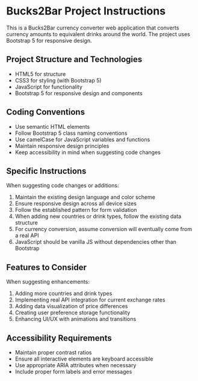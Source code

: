 <!-- Use this file to provide workspace-specific custom instructions to Copilot. For more details, visit https://code.visualstudio.com/docs/copilot/copilot-customization#_use-a-githubcopilotinstructionsmd-file -->

# Bucks2Bar Project Instructions

This is a Bucks2Bar currency converter web application that converts currency amounts to equivalent drinks around the world. The project uses Bootstrap 5 for responsive design.

## Project Structure and Technologies

- HTML5 for structure
- CSS3 for styling (with Bootstrap 5)
- JavaScript for functionality
- Bootstrap 5 for responsive design and components

## Coding Conventions

- Use semantic HTML elements
- Follow Bootstrap 5 class naming conventions
- Use camelCase for JavaScript variables and functions
- Maintain responsive design principles
- Keep accessibility in mind when suggesting code changes

## Specific Instructions

When suggesting code changes or additions:

1. Maintain the existing design language and color scheme
2. Ensure responsive design across all device sizes
3. Follow the established pattern for form validation
4. When adding new countries or drink types, follow the existing data structure
5. For currency conversion, assume conversion will eventually come from a real API
6. JavaScript should be vanilla JS without dependencies other than Bootstrap

## Features to Consider

When suggesting enhancements:

1. Adding more countries and drink types
2. Implementing real API integration for current exchange rates
3. Adding data visualization of price differences
4. Creating user preference storage functionality
5. Enhancing UI/UX with animations and transitions

## Accessibility Requirements

- Maintain proper contrast ratios
- Ensure all interactive elements are keyboard accessible
- Use appropriate ARIA attributes when necessary
- Include proper form labels and error messages
